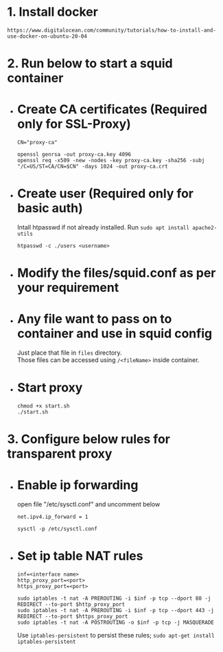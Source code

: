 # 1. Install docker
    https://www.digitalocean.com/community/tutorials/how-to-install-and-use-docker-on-ubuntu-20-04
# 2. Run below to start a squid container
- # Create CA certificates (Required only for SSL-Proxy)
    ```
    CN="proxy-ca"
    
    openssl genrsa -out proxy-ca.key 4096
    openssl req -x509 -new -nodes -key proxy-ca.key -sha256 -subj "/C=US/ST=CA/CN=$CN" -days 1024 -out proxy-ca.crt
    ```
- # Create user (Required only for basic auth)
    Intall htpasswd if not already installed. Run `sudo apt install apache2-utils`
    ```
    htpasswd -c ./users <username>
    ```
- # Modify the files/squid.conf as per your requirement
- # Any file want to pass on to container and use in squid config
    Just place that file in `files` directory.<br>
    Those files can be accessed using `/<fileName>` inside container.
- # Start proxy
    ```
    chmod +x start.sh
    ./start.sh
    ```
# 3. Configure below rules for transparent proxy
- # Enable ip forwarding
    open file "/etc/sysctl.conf" and uncomment below
    ```
    net.ipv4.ip_forward = 1
    ```
    ```
    sysctl -p /etc/sysctl.conf
    ```
- # Set ip table NAT rules
    ```
    inf=<interface name>
    http_proxy_port=<port>
    https_proxy_port=<port>
    
    sudo iptables -t nat -A PREROUTING -i $inf -p tcp --dport 80 -j REDIRECT --to-port $http_proxy_port
    sudo iptables -t nat -A PREROUTING -i $inf -p tcp --dport 443 -j REDIRECT --to-port $https_proxy_port
    sudo iptables -t nat -A POSTROUTING -o $inf -p tcp -j MASQUERADE
    ```
    Use `iptables-persistent` to persist these rules; `sudo apt-get install iptables-persistent`
